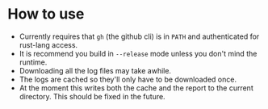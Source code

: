 # How to use

- Currently requires that `gh` (the github cli) is in `PATH` and authenticated for rust-lang access.
- It is recommend you build in `--release` mode unless you don't mind the runtime.
- Downloading all the log files may take awhile.
- The logs are cached so they'll only have to be downloaded once.
- At the moment this writes both the cache and the report to the current directory.
  This should be fixed in the future.
